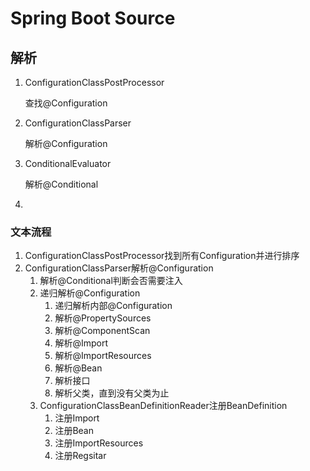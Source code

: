 # Spring Boot Source

## 解析

1. ConfigurationClassPostProcessor

   查找@Configuration

2. ConfigurationClassParser

   解析@Configuration

3. ConditionalEvaluator

   解析@Conditional

4. 

### 文本流程

1. ConfigurationClassPostProcessor找到所有Configuration并进行排序
2. ConfigurationClassParser解析@Configuration
   1. 解析@Conditional判断会否需要注入
   2. 递归解析@Configuration
      1. 递归解析内部@Configuration
      2. 解析@PropertySources
      3. 解析@ComponentScan
      4. 解析@Import
      5. 解析@ImportResources
      6. 解析@Bean
      7. 解析接口
      8. 解析父类，直到没有父类为止
   3. ConfigurationClassBeanDefinitionReader注册BeanDefinition
      1. 注册Import
      2. 注册Bean
      3. 注册ImportResources
      4. 注册Regsitar